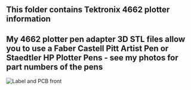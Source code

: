 This folder contains Tektronix 4662 plotter information
-----

My 4662 plotter pen adapter 3D STL files allow you to use a Faber Castell Pitt Artist Pen or Staedtler HP Plotter Pens - see my photos for part numbers of the pens
-------
![Label and PCB front](./AdvFileManagerFront.jpg)
